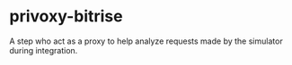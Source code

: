 # privoxy-bitrise

A step who act as a proxy to help analyze requests made by the simulator during integration.
